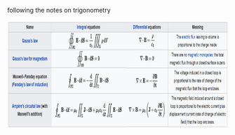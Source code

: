 following the notes on trigonometry



<p align="center">
  <img width="950" height="250" src="/figs/electromagnetism/maxwell.png">
</p>


